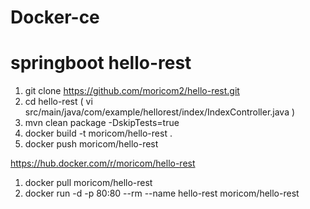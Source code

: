 # Docker-ce
# springboot hello-rest

1. git clone https://github.com/moricom2/hello-rest.git
2. cd hello-rest
( vi src/main/java/com/example/hellorest/index/IndexController.java )
3. mvn clean package -DskipTests=true
4. docker build -t moricom/hello-rest .
5. docker push moricom/hello-rest




https://hub.docker.com/r/moricom/hello-rest

1. docker pull moricom/hello-rest
2. docker run -d -p 80:80 --rm --name hello-rest moricom/hello-rest
